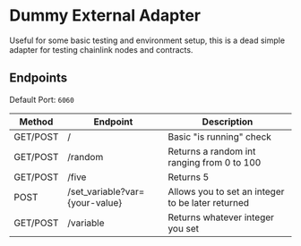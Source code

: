 # Dummy External Adapter

Useful for some basic testing and environment setup, this is a dead simple adapter for testing chainlink nodes and contracts.

## Endpoints

Default Port: `6060`

| Method | Endpoint                       | Description                                       |
| ------ | ------------------------------ | ------------------------------------------------- |
| GET/POST    | /                              | Basic "is running" check                          |
| GET/POST    | /random                        | Returns a random int ranging from 0 to 100        |
| GET/POST    | /five                          | Returns 5                                         |
| POST   | /set_variable?var={your-value} | Allows you to set an integer to be later returned |
| GET/POST    | /variable                      | Returns whatever integer you set                  |
